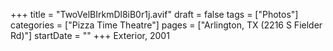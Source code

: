 +++
title = "TwoVelBIrkmDl8iB0r1j.avif"
draft = false
tags = ["Photos"]
categories = ["Pizza Time Theatre"]
pages = ["Arlington, TX (2216 S Fielder Rd)"]
startDate = ""
+++
Exterior, 2001
